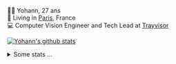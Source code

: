 <p>
  👨🏻 <bold>Yohann</bold>, 27 ans<br/>
  💼 Living in <a href="https://www.google.com/maps?q=paris">Paris</a>, France<br/>
  💻 Computer Vision Engineer and Tech Lead at <a href="https://trayvisor.com/">Trayvisor</a><br/>
</p>

<a href="https://github.com/anuraghazra/github-readme-stats"><img align="center" src="https://github-readme-stats-go94hl40s-yohann84l.vercel.app//api?username=yohann84L&show_icons=true&include_all_commits=true" alt="Yohann's github stats" /> </a>


<details>
  <summary>Some stats ...</summary><br/>
  

<!--START_SECTION:waka-->
![Code Time](http://img.shields.io/badge/Code%20Time-1%2C021%20hrs%2027%20mins-blue)

![Profile Views](http://img.shields.io/badge/Profile%20Views-0-blue)

**🐱 My GitHub Data** 

> 📦 440.7 kB Used in GitHub's Storage 
 > 
> 🏆 120 Contributions in the Year 2024
 > 
> 🚫 Not Opted to Hire
 > 
> 📜 25 Public Repositories 
 > 
> 🔑 21 Private Repositories 
 > 
**I'm an Early 🐤** 

```text
🌞 Morning                14228 commits       ████████░░░░░░░░░░░░░░░░░   31.80 % 
🌆 Daytime                25280 commits       ██████████████░░░░░░░░░░░   56.50 % 
🌃 Evening                5069 commits        ███░░░░░░░░░░░░░░░░░░░░░░   11.33 % 
🌙 Night                  169 commits         ░░░░░░░░░░░░░░░░░░░░░░░░░   00.38 % 
```
📅 **I'm Most Productive on Wednesday** 

```text
Monday                   8080 commits        █████░░░░░░░░░░░░░░░░░░░░   18.06 % 
Tuesday                  8195 commits        █████░░░░░░░░░░░░░░░░░░░░   18.31 % 
Wednesday                10023 commits       ██████░░░░░░░░░░░░░░░░░░░   22.40 % 
Thursday                 9432 commits        █████░░░░░░░░░░░░░░░░░░░░   21.08 % 
Friday                   8268 commits        █████░░░░░░░░░░░░░░░░░░░░   18.48 % 
Saturday                 252 commits         ░░░░░░░░░░░░░░░░░░░░░░░░░   00.56 % 
Sunday                   496 commits         ░░░░░░░░░░░░░░░░░░░░░░░░░   01.11 % 
```


📊 **This Week I Spent My Time On** 

```text
🕑︎ Time Zone: Europe/Paris

💬 Programming Languages: 
Python                   5 hrs 29 mins       ███████████░░░░░░░░░░░░░░   42.36 % 
TypeScript               4 hrs 2 mins        ████████░░░░░░░░░░░░░░░░░   31.20 % 
JavaScript               1 hr 24 mins        ███░░░░░░░░░░░░░░░░░░░░░░   10.91 % 
YAML                     1 hr 4 mins         ██░░░░░░░░░░░░░░░░░░░░░░░   08.24 % 
Docker                   20 mins             █░░░░░░░░░░░░░░░░░░░░░░░░   02.68 % 

🔥 Editors: 
PyCharm                  6 hrs 43 mins       █████████████░░░░░░░░░░░░   51.79 % 
WebStorm                 5 hrs 39 mins       ███████████░░░░░░░░░░░░░░   43.59 % 
VS Code                  35 mins             █░░░░░░░░░░░░░░░░░░░░░░░░   04.62 % 

💻 Operating System: 
Mac                      12 hrs 58 mins      █████████████████████████   100.00 % 
```

**I Mostly Code in Python** 

```text
Python                   24 repos            ██████████████░░░░░░░░░░░   54.55 % 
Jupyter Notebook         5 repos             ███░░░░░░░░░░░░░░░░░░░░░░   11.36 % 
JavaScript               3 repos             ██░░░░░░░░░░░░░░░░░░░░░░░   06.82 % 
HTML                     2 repos             █░░░░░░░░░░░░░░░░░░░░░░░░   04.55 % 
Shell                    1 repo              █░░░░░░░░░░░░░░░░░░░░░░░░   02.27 % 
```




 Last Updated on 02/02/2024 00:30:24 UTC
<!--END_SECTION:waka-->
